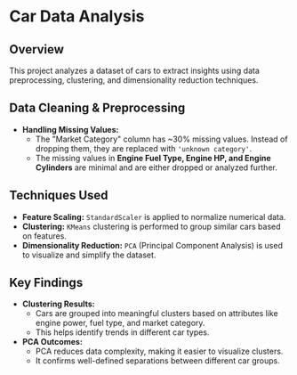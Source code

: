 # Car Data Analysis

## Overview
This project analyzes a dataset of cars to extract insights using data preprocessing, clustering, and dimensionality reduction techniques.

## Data Cleaning & Preprocessing
- **Handling Missing Values:**
  - The "Market Category" column has ~30% missing values. Instead of dropping them, they are replaced with `'unknown category'`.
  - The missing values in **Engine Fuel Type, Engine HP, and Engine Cylinders** are minimal and are either dropped or analyzed further.

## Techniques Used
- **Feature Scaling:** `StandardScaler` is applied to normalize numerical data.
- **Clustering:** `KMeans` clustering is performed to group similar cars based on features.
- **Dimensionality Reduction:** `PCA` (Principal Component Analysis) is used to visualize and simplify the dataset.

## Key Findings
- **Clustering Results:**
  - Cars are grouped into meaningful clusters based on attributes like engine power, fuel type, and market category.
  - This helps identify trends in different car types.
- **PCA Outcomes:**
  - PCA reduces data complexity, making it easier to visualize clusters.
  - It confirms well-defined separations between different car groups.


